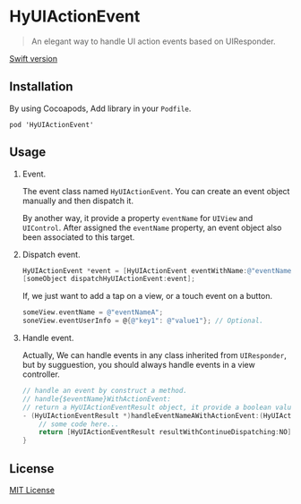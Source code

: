 # HyUIActionEvent

> An elegant way to handle UI action events based on UIResponder.

[Swift version](https://github.com/HyanCat/UIActionKit)

## Installation

By using Cocoapods, Add library in your `Podfile`.

    pod 'HyUIActionEvent'

## Usage

1. Event.

    The event class named `HyUIActionEvent`.
    You can create an event object manually and then dispatch it.

    By another way, it provide a property `eventName` for `UIView` and `UIControl`. After assigned the `eventName` property, an event object also been associated to this target.

2. Dispatch event.

    ```objectivec
    HyUIActionEvent *event = [HyUIActionEvent eventWithName:@"eventNameA" object:objOrNil userInfo:@{@"key1": @"value1"}];
    [someObject dispatchHyUIActionEvent:event];
    ```

    If, we just want to add a tap on a view, or a touch event on a button.

    ```objectivec
    someView.eventName = @"eventNameA";
    soneView.eventUserInfo = @{@"key1": @"value1"};	// Optional.
    ```

3. Handle event.

    Actually, We can handle events in any class inherited from `UIResponder`, but by sugguestion, you should always handle events in a view controller.

    ```objectivec
    // handle an event by construct a method.
    // handle{$eventName}WithActionEvent:
    // return a HyUIActionEventResult object, it provide a boolean value that tell the respond chain whether should continue dispatching event or not.
    - (HyUIActionEventResult *)handleEventNameAWithActionEvent:(HyUIActionEvent *)actionEvent {
    	// some code here...
    	return [HyUIActionEventResult resultWithContinueDispatching:NO];	// So this event will not be past.
    }
    ```

## License

[MIT License](https://github.com/HyanCat/HyUIActionEvent/blob/master/LICENSE)
